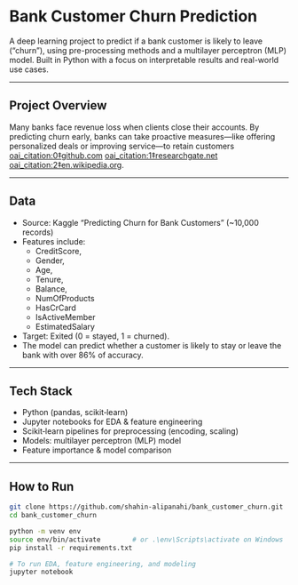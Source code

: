 # Bank Customer Churn Prediction

A deep learning project to predict if a bank customer is likely to leave (“churn”), using pre-processing methods and a multilayer perceptron (MLP) model. Built in Python with a focus on interpretable results and real-world use cases.

---

## Project Overview

Many banks face revenue loss when clients close their accounts. By predicting churn early, banks can take proactive measures—like offering personalized deals or improving service—to retain customers  [oai_citation:0‡github.com](https://github.com/shahin-alipanahi/bank_customer_churn/tree/main?utm_source=chatgpt.com) [oai_citation:1‡researchgate.net](https://www.researchgate.net/publication/377232894_Bank_Customer_Churn_Prediction_with_Machine_Learning_Methods?utm_source=chatgpt.com) [oai_citation:2‡en.wikipedia.org](https://en.wikipedia.org/wiki/Customer_attrition?utm_source=chatgpt.com).

---

## Data

- Source: Kaggle “Predicting Churn for Bank Customers” (~10,000 records)
- Features include:
  - CreditScore,
  - Gender,
  - Age,
  - Tenure,
  - Balance,
  - NumOfProducts
  - HasCrCard
  - IsActiveMember
  - EstimatedSalary
- Target: Exited (0 = stayed, 1 = churned).  
- The model can predict whether a customer is likely to stay or leave the bank with over 86% of accuracy. 

---

## Tech Stack

-  Python (pandas, scikit‑learn)  
-  Jupyter notebooks for EDA & feature engineering  
-  Scikit‑learn pipelines for preprocessing (encoding, scaling)  
-  Models: multilayer perceptron (MLP) model
-  Feature importance & model comparison

---

## How to Run

```bash
git clone https://github.com/shahin-alipanahi/bank_customer_churn.git
cd bank_customer_churn

python -m venv env
source env/bin/activate        # or .\env\Scripts\activate on Windows
pip install -r requirements.txt

# To run EDA, feature engineering, and modeling
jupyter notebook
